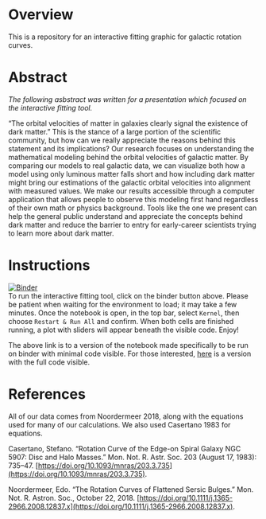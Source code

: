 # Overview
This is a repository for an interactive fitting graphic for galactic rotation curves.

# Abstract
*The following asbstract was written for a presentation which focused on the interactive fitting tool.*

“The orbital velocities of matter in galaxies clearly signal the existence of dark matter.” This is the stance of a large portion of the scientific community, but how can we really appreciate the reasons behind this statement and its implications? Our research focuses on understanding the mathematical modeling behind the orbital velocities of galactic matter.  By comparing our models to real galactic data, we can visualize both how a model using only luminous matter falls short and how including dark matter might bring our estimations of the galactic orbital velocities into alignment with measured values. We make our results accessible through a computer application that allows people to observe this modeling first hand regardless of their own math or physics background. Tools like the one we present can help the general public understand and appreciate the concepts behind dark matter and reduce the barrier to entry for early-career scientists trying to learn more about dark matter.

# Instructions
[![Binder](https://mybinder.org/badge_logo.svg)](https://mybinder.org/v2/gh/villano-lab/galactic-spin/master?filepath=galactic-spin-binder%2FNGC_5533%2FWidget_usingLibrary.ipynb)
<br /> To run the interactive fitting tool, click on the binder button above. Please be patient when waiting for the environment to load; it may take a few minutes. Once the notebook is open, in the top bar, select `Kernel`, then choose `Restart & Run All` and confirm. When both cells are finished running, a plot with sliders will appear beneath the visible code. Enjoy!

The above link is to a version of the notebook made specifically to be run on binder with minimal code visible.
For those interested, [here](https://mybinder.org/v2/gh/villano-lab/galactic-spin/master?filepath=galactic-spin-binder%2FNGC_5533%2FWidget-chi-squared-displayed.ipynb)
is a version with the full code visible.

# References
All of our data comes from Noordermeer 2018, along with the equations used for many of our calculations. We also used Casertano 1983 for equations.

Casertano, Stefano. “Rotation Curve of the Edge-on Spiral Galaxy NGC 5907: Disc and Halo Masses.” Mon. Not. R. Astr. Soc. 203 (August 17, 1983): 735–47. [https://doi.org/10.1093/mnras/203.3.735](https://doi.org/10.1093/mnras/203.3.735).

Noordermeer, Edo. “The Rotation Curves of Flattened Sersic Bulges.” Mon. Not. R. Astron. Soc., October 22, 2018. [https://doi.org/10.1111/j.1365-2966.2008.12837.x](https://doi.org/10.1111/j.1365-2966.2008.12837.x).
